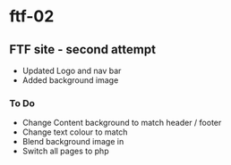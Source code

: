 # ftf-02

## FTF site - second attempt

- Updated Logo and nav bar
- Added background image

### To Do

- Change Content background to match header / footer
- Change text colour to match
- Blend background image in
- Switch all pages to php
